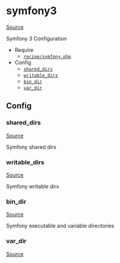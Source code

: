 <!-- DO NOT EDIT THIS FILE! -->
<!-- Instead edit recipe/symfony3.php -->
<!-- Then run bin/docgen -->

# symfony3

[Source](/recipe/symfony3.php)


Symfony 3 Configuration


* Require
  * [`recipe/symfony.php`](/docs/recipe/symfony.md)
* Config
  * [`shared_dirs`](#shared_dirs)
  * [`writable_dirs`](#writable_dirs)
  * [`bin_dir`](#bin_dir)
  * [`var_dir`](#var_dir)

## Config
### shared_dirs
[Source](/recipe/symfony3.php#L11)

Symfony shared dirs

### writable_dirs
[Source](/recipe/symfony3.php#L14)

Symfony writable dirs

### bin_dir
[Source](/recipe/symfony3.php#L17)

Symfony executable and variable directories

### var_dir
[Source](/recipe/symfony3.php#L18)




